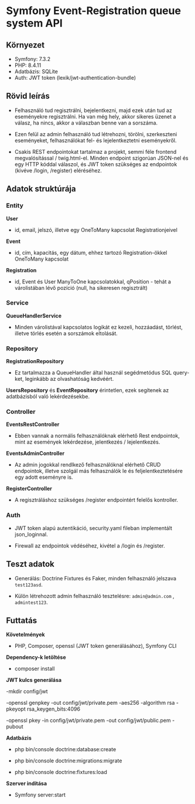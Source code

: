# Symfony Event-Registration queue system API

## Környezet 
 - Symfony: 7.3.2
 - PHP: 8.4.11
 - Adatbázis: SQLite
 - Auth: JWT token (lexik/jwt-authentication-bundle)
## Rövid leírás
 - Felhasználó tud regisztrálni, bejelentkezni, majd ezek után tud az eseményekre regisztrálni. Ha van még hely, akkor sikeres üzenet a válasz, ha nincs, akkor a válaszban benne van a sorszáma.
   
 - Ezen felül az admin felhasználó tud létrehozni, törölni, szerkeszteni eseményeket, felhasználókat fel- és lejelentkeztetni eseményekről.
   
 - Csakis REST endpointokat tartalmaz a projekt, semmi féle frontend megvalósítással / twig.html-el. Minden endpoint szigorúan JSON-nel és egy HTTP kóddal válaszol, és JWT token szükséges az endpointok (kivéve /login, /register) eléréséhez.

## Adatok struktúrája
### Entity
**User** 
- id, email, jelszó, illetve egy OneToMany kapcsolat Registrationjeivel
  
**Event**
- id, cím, kapacitás, egy dátum, ehhez tartozó Registration-ökkel OneToMany kapcsolat
  
**Registration**
- id, Event és User ManyToOne kapcsolatokkal, qPosition - tehát a várolistában lévő pozíció (null, ha sikeresen regisztrált)

### Service
**QueueHandlerService**
- Minden várolistával kapcsolatos logikát ez kezeli, hozzáadást, törlést, illetve törlés esetén a sorszámok eltolását.
  
### Repository
**RegistrationRepository**
- Ez tartalmazza a QueueHandler által használ segédmetódus SQL query-ket, leginkább az olvashatóság kedvéért.
  
**UsersRepository** és **EventRepository** érintetlen, ezek segítenek az adatbázisból való lekérdezésekbe.

### Controller
**EventsRestController**
- Ebben vannak a normális felhasználóknak elérhető Rest endpointok, mint az események lekérdezése, jelentkezés / lejelentkezés.
  
**EventsAdminController**
- Az admin jogokkal rendlkező felhasználóknal elérhető CRUD endpointok, illetve szolgál más felhasználók le és feljelentkeztetésére egy adott eseményre is.
  
**RegisterController**
- A regisztráláshoz szükséges /register endpointért felelős kontroller.
  
### Auth
- JWT token alapú autentikáció, security.yaml fileban implementált json_loginnal.
  
- Firewall az endpointok védéséhez, kivétel a /login és /register.

## Teszt adatok
- Generálás: Doctrine Fixtures és Faker, minden felhasználó jelszava `test123asd`.
  
- Külön létrehozott admin felhasználó tesztelésre: `admin@admin.com` , `admintest123`.

## Futtatás
**Követelmények**
- PHP, Composer, openssl (JWT token generálásához), Symfony CLI
  
**Dependency-k letöltése**
- composer install
  
**JWT kulcs generálása**

-mkdir config/jwt

-openssl genpkey -out config/jwt/private.pem -aes256 -algorithm rsa -pkeyopt rsa_keygen_bits:4096

-openssl pkey -in config/jwt/private.pem -out config/jwt/public.pem -pubout

**Adatbázis**
- php bin/console doctrine:database:create
  
- php bin/console doctrine:migrations:migrate
  
- php bin/console doctrine:fixtures:load

**Szerver indítása**
- Symfony server:start

